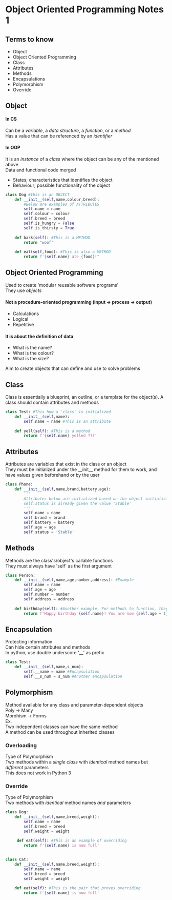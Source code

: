 # Object Oriented Programming Notes 1

## Terms to know
- Object
- Object Oriented Programming
- Class
- Attributes
- Methods
- Encapsulations
- Polymorphism
- Override
##

## Object
#### In CS
Can be a _variable_, a _data structure_, a _function_, or a _method_  
Has a value that can be referenced by an _identifier_  
#### In OOP
It is an _instance_ of a _class_ where the object can be any of the mentioned above  
Data and functional code merged
- States; characteristics that identifies the object
- Behaviour; possible functionality of the object
```python
class Dog #this is an OBJECT
    def __init__(self,name,colour,breed):
        #Below are examples of ATTRIBUTES
        self.name = name
        self.colour = colour
        self.breed = breed
        self.is_hungry = False
        self.is_thirsty = True
        
    def bark(self): #This is a METHOD
        return "woof"
    
    def eat(self,food): #This is also a METHOD
        return f'{self.name} ate {food}!"
```
## Object Oriented Programming
Used to create 'modular reusable software programs'  
They use *objects*  
#### **Not** a procedure-oriented programming (input -> process -> output)  
- Calculations  
- Logical  
- Repetitive  
#### It is about the **definition of data**  
- What is the name?
- What is the colour?
- What is the size?  

Aim to create objects that can define and use to solve problems  
## Class
Class is essentially a blueprint, an outline, or a template for the object(s).
A class should contain attributes and methods
```python
class Test: #This how a 'class' is initialized
    def __init__(self,name):
        self.name = name #This is an attribute
        
    def yell(self): #This is a method
        return f'{self.name} yelled ???' 
```

## Attributes
Attributes are variables that exist in the class or an object  
They must be initialized under the \_\_init\_\_ method for them to work, and have values given beforehand or by the user  
```python
class Phone:
    def __init__(self,name,brand,battery,age):
        '''
        Attributes below are initialized based on the object initialization. 
        self.status is already given the value 'Stable'
        '''
        self.name = name
        self.brand = brand
        self.battery = battery
        self.age = age
        self.status = 'Stable'
```
## Methods
Methods are the class's/object's callable functions  
They must always have 'self' as the first argument  
```python
class Person:
    def __init__(self,name,age,number,address): #Example
        self.name = name
        self.age = age
        self.number = number
        self.address = address
        
    def birthday(self): #Another example. For methods to function, they will need self.
        return f'Happy birthday {self.name}! You are now {self.age + 1} years old!'
```

## Encapsulation
Protecting information  
Can hide certain attributes and methods  
In python, use double underscore '__' as prefix  
```python
class Test:
    def __init__(self,name,s_num):
        self.__name = name #Encapsulation
        self.__s_num = s_num #Another encapsulation
```
## Polymorphism
Method available for any class and parameter-dependent objects   
Poly -> Many  
Morohism -> Forms  
Ex.  
Two independent classes can have the same method  
A method can be used throughout inherited classes  
### Overloading
Type of Polymorphism  
Two methods within a *single class* with *identical* method names but *different* parameters  
This does not work in Python 3  
### Override
Type of Polymorphism  
Two methods with *identical* method names *and* parameters  
```python
class Dog:
    def __init__(self,name,breed,weight):
        self.name = name
        self.breed = breed
        self.weight = weight
        
     def eat(self): #This is an example of overriding
        return f'{self.name} is now full'
   

class Cat:
    def __init__(self,name,breed,weight):
        self.name = name
        self.breed = breed
        self.weight = weight
        
    def eat(self): #This is the pair that proves overriding
        return f'{self.name} is now full'
```


